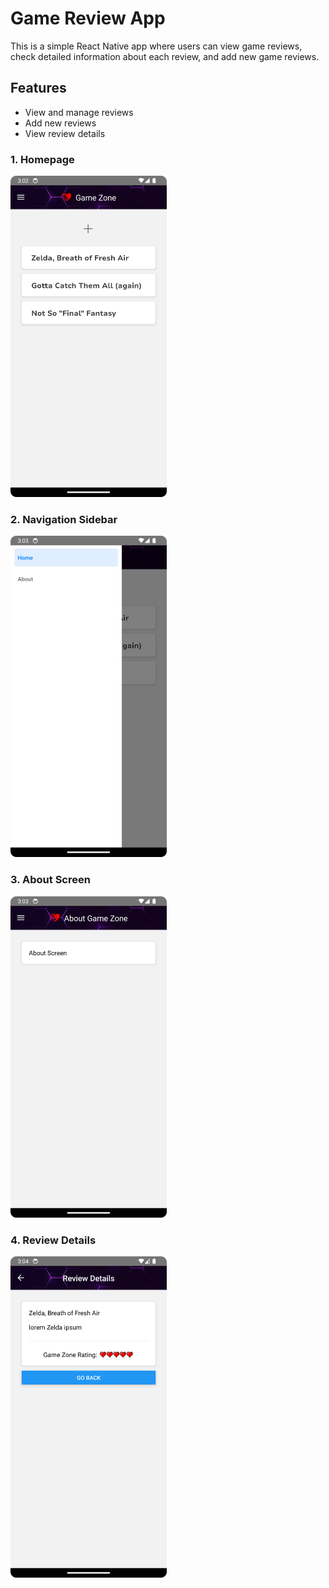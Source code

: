 # Game Review App

This is a simple React Native app where users can view game reviews, check detailed information about each review, and add new game reviews.

## Features

- View and manage reviews
- Add new reviews
- View review details

### 1. Homepage

<img src="./screenshots/1-homepage.png" width="250" />

### 2. Navigation Sidebar

<img src="./screenshots/2-navigation-sidebar.png" width="250" />

### 3. About Screen

<img src="./screenshots/3-about-screen.png" width="250" />

### 4. Review Details

<img src="./screenshots/4-review-details.png" width="250" />
